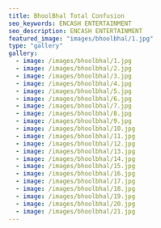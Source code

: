 ```yaml
---
title: BhoolBhal Total Confusion
seo_keywords: ENCASH ENTERTAINMENT
seo_description: ENCASH ENTERTAINMENT
featured_image: "images/bhoolbhal/1.jpg"
type: "gallery"
gallery:
  - image: /images/bhoolbhal/1.jpg
  - image: /images/bhoolbhal/2.jpg
  - image: /images/bhoolbhal/3.jpg
  - image: /images/bhoolbhal/4.jpg
  - image: /images/bhoolbhal/5.jpg
  - image: /images/bhoolbhal/6.jpg
  - image: /images/bhoolbhal/7.jpg
  - image: /images/bhoolbhal/8.jpg
  - image: /images/bhoolbhal/9.jpg
  - image: /images/bhoolbhal/10.jpg
  - image: /images/bhoolbhal/11.jpg
  - image: /images/bhoolbhal/12.jpg
  - image: /images/bhoolbhal/13.jpg
  - image: /images/bhoolbhal/14.jpg
  - image: /images/bhoolbhal/15.jpg
  - image: /images/bhoolbhal/16.jpg
  - image: /images/bhoolbhal/17.jpg
  - image: /images/bhoolbhal/18.jpg
  - image: /images/bhoolbhal/19.jpg
  - image: /images/bhoolbhal/20.jpg
  - image: /images/bhoolbhal/21.jpg
---
```


